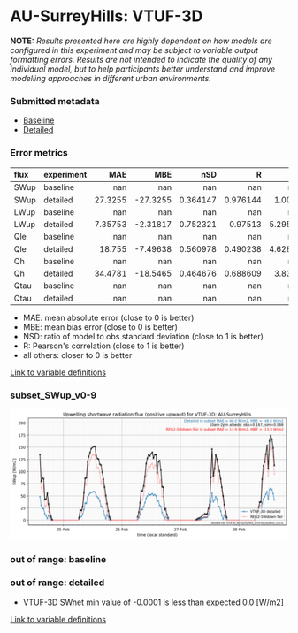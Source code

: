# AU-SurreyHills: VTUF-3D

**NOTE:** *Results presented here are highly dependent on how models are configured in this experiment and may be subject to variable output formatting errors. Results are not intended to indicate the quality of any individual model, but to help participants better understand and improve modelling approaches in different urban environments.*

### Submitted metadata

- [Baseline](VTUF-3D_AU-SurreyHills_baseline_attrs.md)
- [Detailed](VTUF-3D_AU-SurreyHills_detailed_attrs.md)

### Error metrics

| flux   | experiment   |       MAE |       MBE |        nSD |          R |       5th |     95th |     RMSE |      cRMSE |      AMBE |      1-nSD |         1-R |   nSkewness |   nKurtosis |    Overlap |
|:-------|:-------------|----------:|----------:|-----------:|-----------:|----------:|---------:|---------:|-----------:|----------:|-----------:|------------:|------------:|------------:|-----------:|
| SWup   | baseline     | nan       | nan       | nan        | nan        | nan       | nan      | nan      | nan        | nan       | nan        | nan         | nan         |  nan        | nan        |
| SWup   | detailed     |  27.3255  | -27.3255  |   0.364147 |   0.976144 |   1.0049  |  78.6816 |  37.14   |   0.649371 |  27.3255  |   0.635853 |   0.0238556 |   0.168654  |    2.55586  |   0.227423 |
| LWup   | baseline     | nan       | nan       | nan        | nan        | nan       | nan      | nan      | nan        | nan       | nan        | nan         | nan         |  nan        | nan        |
| LWup   | detailed     |   7.35753 |  -2.31817 |   0.752321 |   0.97513  |   5.29541 |  20.3401 |  10.7005 |   0.314269 |   2.31817 |   0.247679 |   0.0248699 |   0.0824374 |    0.101083 |   0.131423 |
| Qle    | baseline     | nan       | nan       | nan        | nan        | nan       | nan      | nan      | nan        | nan       | nan        | nan         | nan         |  nan        | nan        |
| Qle    | detailed     |  18.755   |  -7.49638 |   0.560978 |   0.490238 |   4.62878 |  40.2443 |  30.7764 |   0.874455 |   7.49638 |   0.439022 |   0.509762  |   0.151391  |    0.393993 |   0.21784  |
| Qh     | baseline     | nan       | nan       | nan        | nan        | nan       | nan      | nan      | nan        | nan       | nan        | nan         | nan         |  nan        | nan        |
| Qh     | detailed     |  34.4781  | -18.5465  |   0.464676 |   0.688609 |   3.8325  | 109.902  |  60.1565 |   0.758922 |  18.5465  |   0.535324 |   0.311391  |   0.645126  |    0.55752  |   0.21367  |
| Qtau   | baseline     | nan       | nan       | nan        | nan        | nan       | nan      | nan      | nan        | nan       | nan        | nan         | nan         |  nan        | nan        |
| Qtau   | detailed     | nan       | nan       | nan        | nan        | nan       | nan      | nan      | nan        | nan       | nan        | nan         | nan         |  nan        | nan        |

 - MAE: mean absolute error (close to 0 is better)
 - MBE: mean bias error (close to 0 is better)
 - NSD: ratio of model to obs standard deviation (close to 1 is better)
 - R: Pearson's correlation (close to 1 is better)
 - all others: closer to 0 is better

[Link to variable definitions](../modelattrs/variable_definitions.md)

### <a name="subset_swup_v0-9"></a>subset_SWup_v0-9
[![VTUF-3D_AU-SurreyHills_subset_SWup_v0-9.png](VTUF-3D_AU-SurreyHills_subset_SWup_v0-9.png)](VTUF-3D_AU-SurreyHills_subset_SWup_v0-9.png)

### out of range: baseline


### out of range: detailed

 - VTUF-3D SWnet min value of -0.0001 is less than expected 0.0 [W/m2]


[Link to variable definitions](../modelattrs/variable_definitions.md)

